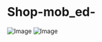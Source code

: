 # Shop-mob_ed-
![Image](https://github.com/user-attachments/assets/eeb756a6-aed3-475e-a5f7-60d90abb124e)            ![Image](https://github.com/user-attachments/assets/50c70704-86fa-46bf-94f7-dc52551cf54e)


